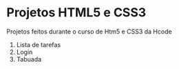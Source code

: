# Projetos HTML5 e CSS3

 Projetos feitos durante o curso de Htm5 e CSS3 da Hcode
 1. Lista de tarefas
 2. Login
 3. Tabuada

